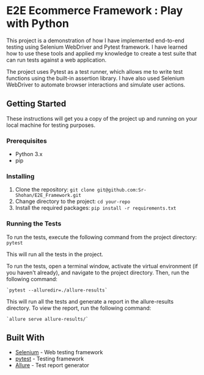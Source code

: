 # E2E Ecommerce Framework : Play with Python

This project is a demonstration of how I have implemented end-to-end testing using Selenium WebDriver and Pytest framework. I have learned how to use these tools and applied my knowledge to create a test suite that can run tests against a web application.

The project uses Pytest as a test runner, which allows me to write test functions using the built-in assertion library. I have also used Selenium WebDriver to automate browser interactions and simulate user actions.
## Getting Started

These instructions will get you a copy of the project up and running on your local machine for testing purposes.

### Prerequisites

* Python 3.x
* pip

### Installing

1. Clone the repository: `git clone git@github.com:Sr-Shohan/E2E_Framework.git`
2. Change directory to the project: `cd your-repo`
3. Install the required packages: `pip install -r requirements.txt`

### Running the Tests

To run the tests, execute the following command from the project directory:
`pytest`

This will run all the tests in the project.

To run the tests, open a terminal window, activate the virtual environment (if you haven't already), and navigate to the project directory. Then, run the following command:


    `pytest --alluredir=./allure-results`
This will run all the tests and generate a report in the allure-results directory. To view the report, run the following command:

    `allure serve allure-results/`

## Built With

* [Selenium](https://www.selenium.dev/) - Web testing framework
* [pytest](https://docs.pytest.org/en/stable/) - Testing framework
* [Allure](https://docs.qameta.io/allure/) - Test report generator


